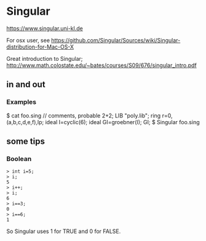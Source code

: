 # Singular

https://www.singular.uni-kl.de

For osx user, see
https://github.com/Singular/Sources/wiki/Singular-distribution-for-Mac-OS-X

Great introduction to Singular;
http://www.math.colostate.edu/~bates/courses/S09/676/singular_intro.pdf

## in and out
### Examples 
$ cat foo.sing 
// comments, probable
2+2;
LIB "poly.lib";
ring r=0, (a,b,c,d,e,f),lp;
ideal I=cyclic(6);
ideal GI=groebner(I);
GI;
$ Singular foo.sing

## some tips
### Boolean
```
> int i=5;
> i;
5
> i++;
> i;
6
> i==3;
0
> i==6;
1
```

So Singular uses 1 for TRUE and 0 for FALSE.

